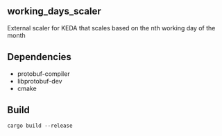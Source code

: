## working_days_scaler

External scaler for KEDA that scales based on the nth working day of the month

## Dependencies

* protobuf-compiler
* libprotobuf-dev
* cmake

## Build

```shell
cargo build --release
```

